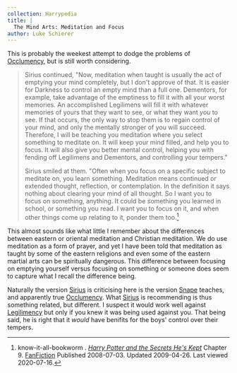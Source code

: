 ```yaml
---
collection: Harrypedia
title: |
  The Mind Arts: Meditation and Focus
author: Luke Schierer
---
```


This is probably the weekest attempt to dodge the problems of [Occlumency],
but is still worth considering.

> Sirius continued, "Now, meditation when taught is usually the act of
> emptying your mind completely, but I don't approve of that. It is easier for
> Darkness to control an empty mind than a full one. Dementors, for example,
> take advantage of the emptiness to fill it with all your worst memories. An
> accomplished Legilimens will fill it with whatever memories of yours that they
> want to see, or what they want _you_ to see. If that occurs, the only
> way to stop them is to regain control of your mind, and only the mentally
> stronger of you will succeed. Therefore, I will be teaching you meditation
> where you select something to meditate on. It will keep your mind filled, and
> help you to focus. It will also give you better mental control, helping you
> with fending off Legilimens and Dementors, and controlling your
> tempers."
>
> Sirius smiled at them. "Often when you focus on a specific
> subject to meditate on, you learn something. Meditation means continued or
> extended thought, reflection, or contemplation. In the definition it says
> nothing about clearing your mind of all thought. So I want you to focus on
> something, anything. It could be something you learned in school, or something
> you read. I want you to focus on it, and when other things come up relating to
> it, ponder them too.[^20200716-4]

This almost sounds like what little I remember about the differences between
eastern or oriental meditation and Christian meditation. We do use meditation
as a form of prayer, and yet I have been told that meditation as taught by some
of the eastern religions and even some of the eastern martial arts can be
spiritually dangerous. This difference between focusing on emptying yourself
versus focusing on something or someone does seem to capture what I recall the
difference being.

Naturally the version [Sirius][] is criticising here is the version [Snape][]
teaches, and apparently true [Occlumency]. What [Sirius][] is recommending is
thus something related, but different. I suspect it would work well against
[Legilimency][] but only if you knew it was being used against you. That
being said, he is right that it _would_ have benifits for the boys' control over
their tempers.

[Snape]: /Harrypedia/people/snape/severus/
[Sirius]: /Harrypedia/people/black/sirius_iii/
[Legilimency]: /Harrypedia/magic/the_mind_arts/legilimency/
[Occlumency]: /Harrypedia/magic/the_mind_arts/occlumency/

[^20200716-4]:
    know-it-all-bookworm . _[Harry Potter and the Secrets He's
    Kept](https://www.fanfiction.net/s/4367211)_ Chapter 9.
    [FanFiction](https://www.fanfiction.net) Published 2008-07-03. Updated
    2009-04-26. Last viewed 2020-07-16.
